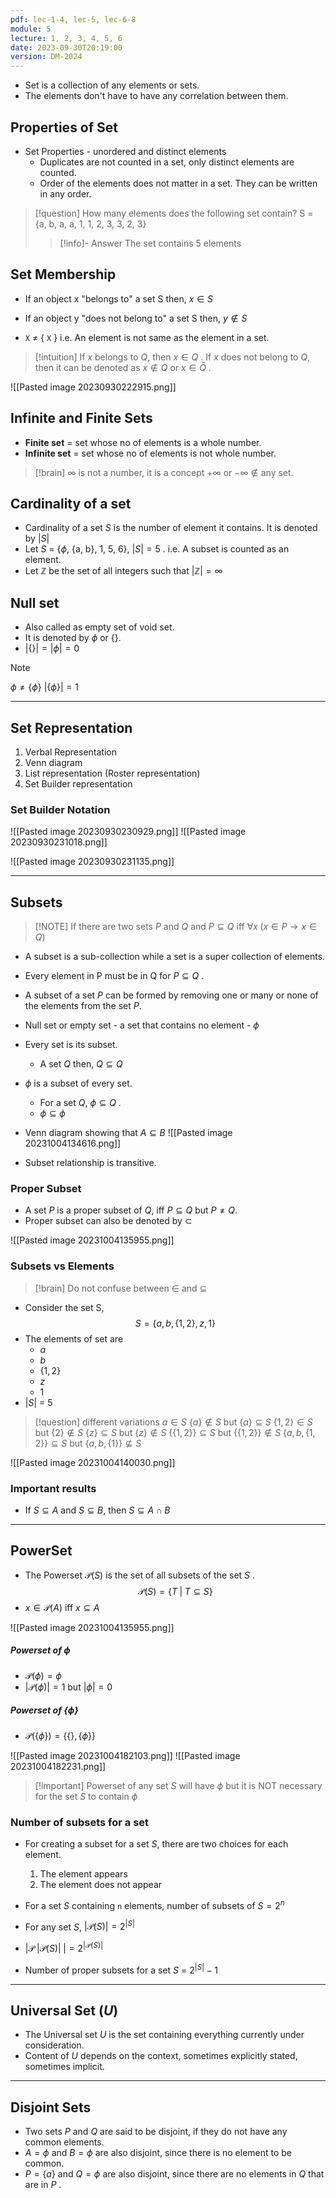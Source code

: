 ```yaml
---
pdf: lec-1-4, lec-5, lec-6-8
module: 5
lecture: 1, 2, 3, 4, 5, 6
date: 2023-09-30T20:19:00
version: DM-2024
---
```


- Set is a collection of any elements or sets.
- The elements don't have to have any correlation between them.

## Properties of Set
- Set Properties - unordered and distinct elements
	- Duplicates are not counted in a set, only distinct elements are counted.
	- Order of the elements does not matter in a set. They can be written in any order.


> [!question] How many elements does the following set contain?
> S = {a, b, a, a, 1, 1, 2, 3, 3, 2, 3}
>> [!info]- Answer
>> The set contains 5 elements

## Set Membership
- If an object x "belongs to" a set S then, $x \in S$
- If an object y "does not belong to" a set S then, $y \not\in S$

- `X` $\not=$ { `X` } i.e. An element is not same as the element in a set.


> [!intuition] 
> If $x$ belongs to $Q$, then $x \in Q$ .
> If $x$ does not belong to $Q$, then it can be denoted as  $x \not\in Q$ or $x \in \bar{Q}$ .


![[Pasted image 20230930222915.png]]


## Infinite and Finite Sets
- **Finite set** = set whose no of elements is a whole number.
- **Infinite set** = set whose no of elements is not whole number.

> [!brain] $\infty$ is not a number, it is a concept
> $+\infty$ or $-\infty$ $\not\in$ any set.


## Cardinality of a set
- Cardinality of a set $S$ is the number of element it contains. It is denoted by $|S|$
- Let $S$ = {$\phi$, {a, b}, 1, 5, 6}, $|S| = 5$ . i.e. A subset is counted as an element.
- Let $\mathbb{Z}$ be the set of all integers such that $|\mathbb{Z}| = \infty$

## Null set
- Also called as empty set of void set.
- It is denoted by $\phi$ or $\{\}$.
- $|\{\}| = |\phi| = 0$

> [!note] 
> $\phi \not= \{ \phi \}$
> $|\{ \phi \}| = 1$

---

## Set Representation
1. Verbal Representation
2. Venn diagram
3. List representation (Roster representation)
4. Set Builder representation

### Set Builder Notation
![[Pasted image 20230930230929.png]]
![[Pasted image 20230930231018.png]]

![[Pasted image 20230930231135.png]]

---

## Subsets

> [!NOTE] If there are two sets $P$ and $Q$ and $P \subseteq Q$ iff
> $\forall x\; (x \in P \rightarrow x \in Q)$

- A subset is a sub-collection while a set is a super collection of elements.
- Every element in P must be in Q for $P \subseteq Q$ .
- A subset of a set $P$ can be formed by removing one or many or none of the elements from the set $P$.
- Null set or empty set - a set that contains no element - $\phi$
- Every set is its subset.
	- A set $Q$ then, $Q \subseteq Q$
- $\phi$ is a subset of every set.
	- For a set $Q$, $\phi \subseteq Q$ .
	- $\phi \subseteq \phi$ 

- Venn diagram showing that $A \subseteq B$
![[Pasted image 20231004134616.png]]
- Subset relationship is transitive.

### Proper Subset
- A set $P$ is a proper subset of $Q$, iff $P \subseteq Q$ but $P \not= Q$.
- Proper subset can also be denoted by $\subset$

![[Pasted image 20231004135955.png]]

### Subsets vs Elements
> [!brain] Do not confuse between $\in$ and $\subseteq$

- Consider the set S,
$$
S = \{ a, b, \{1, 2\}, z, 1 \}
$$
- The elements of set are 
	- $a$
	- $b$
	- $\{ 1, 2 \}$
	- $z$
	- $1$
- $|S|$ = 5

> [!question] different variations
> $a \in S$
> $\{a\} \not\in S$ but $\{a\} \subseteq S$
> $\{1, 2\} \in S$ but $\{2\} \not\in S$
> $\{z\} \subseteq S$ but $\{z\} \not\in S$
> $\{ \{1, 2\} \} \subseteq S$ but $\{ \{1, 2\} \} \not\in S$
> $\{a, b, \{1, 2\} \} \subseteq S$ but $\{a, b, \{1\} \} \not\subseteq S$

![[Pasted image 20231004140030.png]]

### Important results
- If $S \subseteq A$ and $S \subseteq B$, then $S \subseteq A \; \cap \; B$ 

---

## PowerSet

- The Powerset $\mathcal{P}(S)$ is the set of all subsets of the set $S$ .
$$
\mathcal{P}(S) = \{ T \; | \; T \subseteq S \}
$$
- $x \in \mathcal{P}(A)$ iff $x \subseteq A$

![[Pasted image 20231004135955.png]]

##### Powerset of $\phi$
- $\mathcal{P}(\phi) = \phi$
- $|\mathcal{P}(\phi)| = 1$ but $|\phi| = 0$

##### Powerset of $\{\phi\}$
- $\mathcal{P}(\{\phi\}) = \{  \{\}, \{ \phi \}  \}$

![[Pasted image 20231004182103.png]]
![[Pasted image 20231004182231.png]]


> [!important] Powerset of any set $S$ will have $\phi$ but it is NOT necessary for the set $S$ to contain $\phi$


### Number of subsets for a set
- For creating a subset for a set $S$, there are two choices for each element.
	1. The element appears
	2. The element does not appear

- For a set $S$ containing `n` elements, number of subsets of $S = 2^n$
- For any set $S$, $|\mathcal{P}(S)| = 2^{|S|}$
- $|\mathcal{P}\;|\mathcal{P}(S)|\;| = 2^{|\mathcal{P}(S)|}$

- Number of proper subsets for a set $S$ = $2^{|S|} - 1$
---
## Universal Set $(U)$
- The Universal set $U$ is the set containing everything currently under consideration.
- Content of $U$ depends on the context, sometimes explicitly stated, sometimes implicit.

---
## Disjoint Sets
- Two sets $P$ and $Q$ are said to be disjoint, if they do not have any common elements.
- $A = \phi$ and $B = \phi$ are also disjoint, since there is no element to be common.
- $P = \{a\}$ and $Q = \phi$ are also disjoint, since there are no elements in $Q$ that are in $P$ .